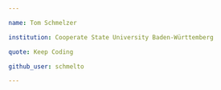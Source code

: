 ```yaml
---

name: Tom Schmelzer 

institution: Cooperate State University Baden-Württemberg 

quote: Keep Coding 

github_user: schmelto

--- 
```

